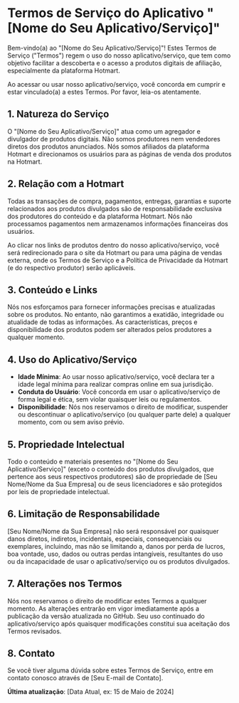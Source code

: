 # Termos de Serviço do Aplicativo "[Nome do Seu Aplicativo/Serviço]"

Bem-vindo(a) ao "[Nome do Seu Aplicativo/Serviço]"! Estes Termos de Serviço ("Termos") regem o uso do nosso aplicativo/serviço, que tem como objetivo facilitar a descoberta e o acesso a produtos digitais de afiliação, especialmente da plataforma Hotmart.

Ao acessar ou usar nosso aplicativo/serviço, você concorda em cumprir e estar vinculado(a) a estes Termos. Por favor, leia-os atentamente.

## 1. Natureza do Serviço

O "[Nome do Seu Aplicativo/Serviço]" atua como um agregador e divulgador de produtos digitais. Não somos produtores nem vendedores diretos dos produtos anunciados. Nós somos afiliados da plataforma Hotmart e direcionamos os usuários para as páginas de venda dos produtos na Hotmart.

## 2. Relação com a Hotmart

Todas as transações de compra, pagamentos, entregas, garantias e suporte relacionados aos produtos divulgados são de responsabilidade exclusiva dos produtores do conteúdo e da plataforma Hotmart. Nós não processamos pagamentos nem armazenamos informações financeiras dos usuários.

Ao clicar nos links de produtos dentro do nosso aplicativo/serviço, você será redirecionado para o site da Hotmart ou para uma página de vendas externa, onde os Termos de Serviço e a Política de Privacidade da Hotmart (e do respectivo produtor) serão aplicáveis.

## 3. Conteúdo e Links

Nós nos esforçamos para fornecer informações precisas e atualizadas sobre os produtos. No entanto, não garantimos a exatidão, integridade ou atualidade de todas as informações. As características, preços e disponibilidade dos produtos podem ser alterados pelos produtores a qualquer momento.

## 4. Uso do Aplicativo/Serviço

* **Idade Mínima**: Ao usar nosso aplicativo/serviço, você declara ter a idade legal mínima para realizar compras online em sua jurisdição.
* **Conduta do Usuário**: Você concorda em usar o aplicativo/serviço de forma legal e ética, sem violar quaisquer leis ou regulamentos.
* **Disponibilidade**: Nós nos reservamos o direito de modificar, suspender ou descontinuar o aplicativo/serviço (ou qualquer parte dele) a qualquer momento, com ou sem aviso prévio.

## 5. Propriedade Intelectual

Todo o conteúdo e materiais presentes no "[Nome do Seu Aplicativo/Serviço]" (exceto o conteúdo dos produtos divulgados, que pertence aos seus respectivos produtores) são de propriedade de [Seu Nome/Nome da Sua Empresa] ou de seus licenciadores e são protegidos por leis de propriedade intelectual.

## 6. Limitação de Responsabilidade

[Seu Nome/Nome da Sua Empresa] não será responsável por quaisquer danos diretos, indiretos, incidentais, especiais, consequenciais ou exemplares, incluindo, mas não se limitando a, danos por perda de lucros, boa vontade, uso, dados ou outras perdas intangíveis, resultantes do uso ou da incapacidade de usar o aplicativo/serviço ou os produtos divulgados.

## 7. Alterações nos Termos

Nós nos reservamos o direito de modificar estes Termos a qualquer momento. As alterações entrarão em vigor imediatamente após a publicação da versão atualizada no GitHub. Seu uso continuado do aplicativo/serviço após quaisquer modificações constitui sua aceitação dos Termos revisados.

## 8. Contato

Se você tiver alguma dúvida sobre estes Termos de Serviço, entre em contato conosco através de [Seu E-mail de Contato].

**Última atualização**: [Data Atual, ex: 15 de Maio de 2024]
